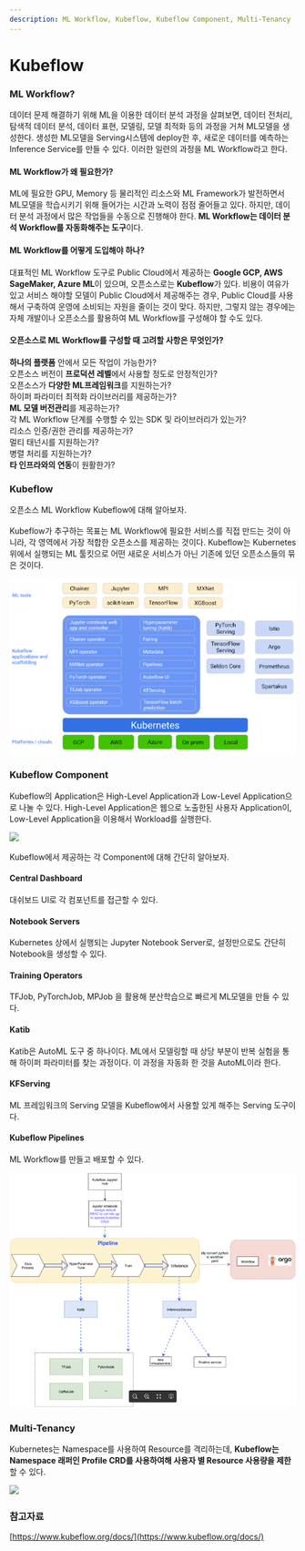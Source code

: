 ```yaml
---
description: ML Workflow, Kubeflow, Kubeflow Component, Multi-Tenancy
---
```


# Kubeflow

### ML Workflow?

데이터 문제 해결하기 위해 ML을 이용한 데이터 분석 과정을 살펴보면, 데이터 전처리, 탐색적 데이터 분석, 데이터 표현, 모델링, 모델 최적화 등의 과정을 거쳐 ML모델을 생성한다. 생성한 ML모델을 Serving시스템에 deploy한 후, 새로운 데이터를 예측하는 Inference Service를 만들 수 있다. 이러한 일련의 과정을 ML Workflow라고 한다.

#### **ML Workflow가 왜 필요한가?**

ML에 필요한 GPU, Memory 등 물리적인 리소스와 ML Framework가 발전하면서 ML모델을 학습시키기 위해 들어가는 시간과 노력이 점점 줄어들고 있다. 하지만, 데이터 분석 과정에서 많은 작업들을 수동으로 진행해야 한다. **ML Workflow는 데이터 분석 Workflow를 자동화해주는 도구**이다.

#### **ML Workflow를 어떻게 도입해야 하나?**

대표적인 ML Workflow 도구로 Public Cloud에서 제공하는 **Google GCP, AWS SageMaker, Azure ML**이 있으며, 오픈소스로는 **Kubeflow**가 있다. 비용이 여유가 있고 서비스 해야할 모델이 Public Cloud에서 제공해주는 경우, Public Cloud를 사용해서 구축하여 운영에 소비되는 자원을 줄이는 것이 맞다. 하지만, 그렇지 않는 경우에는 자체 개발이나 오픈소스를 활용하여 ML Workflow를 구성해야 할 수도 있다.

#### **오픈소스로 ML Workflow를 구성할 때 고려할 사항은 무엇인가?**

**하나의 플랫폼** 안에서 모든 작업이 가능한가?\
오픈소스 버전이 **프로덕션 레벨**에서 사용할 정도로 안정적인가?\
오픈소스가 **다양한 ML프레임워크**를 지원하는가?\
하이퍼 파라미터 최적화 라이브러리를 제공하는가?\
**ML 모델 버전관리**를 제공하는가?\
각 ML Workflow 단계를 수행할 수 있는 SDK 및 라이브러리가 있는가?\
리소스 인증/권한 관리를 제공하는가?\
멀티 태넌시를 지원하는가?\
병렬 처리를 지원하는가?\
**타 인프라와의 연동**이 원활한가?

### Kubeflow

오픈소스 ML Workflow Kubeflow에 대해 알아보자.\
\
Kubeflow가 추구하는 목표는 ML Workflow에 필요한 서비스를 직접 만드는 것이 아니라, 각 영역에서 가장 적합한 오픈소스를 제공하는 것이다.  Kubeflow는 Kubernetes 위에서 실행되는 ML 툴킷으로 어떤 새로운 서비스가 아닌 기존에 있던 오픈소스들의 묶은 것이다.

![](<../.gitbook/assets/image (4).png>)

### Kubeflow Component

Kubeflow의 Application은 High-Level Application과 Low-Level Application으로 나눌 수 있다. High-Level Application은 웹으로 노출한된 사용자 Application이, Low-Level Application을 이용해서 Workload를 실행한다.

![](https://miro.medium.com/max/960/0\*L1mkP8aUgxcRyB9r.png)

Kubeflow에서 제공하는 각 Component에 대해 간단히 알아보자.

#### Central Dashboard

대쉬보드 UI로 각 컴포넌트를 접근할 수 있다.

#### Notebook Servers

Kubernetes 상에서 실행되는 Jupyter Notebook Server로, 설정만으로도 간단히 Notebook을 생성할 수 있다.

#### Training Operators

TFJob, PyTorchJob, MPJob 을 활용해 분산학습으로 빠르게 ML모델을 만들 수 있다.

#### Katib

Katib은 AutoML 도구 중 하나이다. ML에서 모델링할 때 상당 부분이 반복 실험을 통해 하이퍼 파라미터를 찾는 과정이다. 이 과정을 자동화 한 것을 AutoML이라 한다.

#### KFServing

ML 프레임워크의 Serving 모델을 Kubeflow에서 사용할 있게 해주는 Serving 도구이다.

#### Kubeflow Pipelines

ML Workflow를 만들고 배포할 수 있다.

![](<../.gitbook/assets/image (5).png>)

### Multi-Tenancy

Kubernetes는 Namespace를 사용하여 Resource를 격리하는데, **Kubeflow는 Namespace 래퍼인 Profile CRD를 사용하여해 사용자 별 Resource 사용량을 제한**할 수 있다.

![](https://miro.medium.com/max/959/0\*zFlEXWjS6WSsnq7n.png)

### 참고자료

[https://www.kubeflow.org/docs/](https://www.kubeflow.org/docs/)

